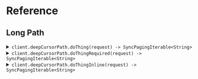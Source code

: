 # Reference
## Long Path
<details><summary><code>client.deepCursorPath.doThing(request) -> SyncPagingIterable&lt;String&gt;</code></summary>
<dl>
<dd>

#### 🔌 Usage

<dl>
<dd>

<dl>
<dd>

```java
client.deepCursorPath().doThing(
    A
        .builder()
        .b(
            B
                .builder()
                .c(
                    C
                        .builder()
                        .d(
                            D
                                .builder()
                                .startingAfter("starting_after")
                                .build()
                        )
                        .build()
                )
                .build()
        )
        .build()
);
```
</dd>
</dl>
</dd>
</dl>

#### ⚙️ Parameters

<dl>
<dd>

<dl>
<dd>

**request:** `A` 
    
</dd>
</dl>
</dd>
</dl>


</dd>
</dl>
</details>

<details><summary><code>client.deepCursorPath.doThingRequired(request) -> SyncPagingIterable&lt;String&gt;</code></summary>
<dl>
<dd>

#### 🔌 Usage

<dl>
<dd>

<dl>
<dd>

```java
client.deepCursorPath().doThingRequired(
    MainRequired
        .builder()
        .indirection(
            IndirectionRequired
                .builder()
                .results(
                    Arrays.asList("results", "results")
                )
                .startingAfter("starting_after")
                .build()
        )
        .build()
);
```
</dd>
</dl>
</dd>
</dl>

#### ⚙️ Parameters

<dl>
<dd>

<dl>
<dd>

**request:** `MainRequired` 
    
</dd>
</dl>
</dd>
</dl>


</dd>
</dl>
</details>

<details><summary><code>client.deepCursorPath.doThingInline(request) -> SyncPagingIterable&lt;String&gt;</code></summary>
<dl>
<dd>

#### 🔌 Usage

<dl>
<dd>

<dl>
<dd>

```java
client.deepCursorPath().doThingInline(
    InlineA
        .builder()
        .b(
            InlineB
                .builder()
                .c(
                    InlineC
                        .builder()
                        .b(
                            InlineD
                                .builder()
                                .startingAfter("starting_after")
                                .build()
                        )
                        .build()
                )
                .build()
        )
        .build()
);
```
</dd>
</dl>
</dd>
</dl>

#### ⚙️ Parameters

<dl>
<dd>

<dl>
<dd>

**request:** `InlineA` 
    
</dd>
</dl>
</dd>
</dl>


</dd>
</dl>
</details>
